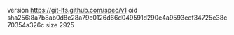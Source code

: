 version https://git-lfs.github.com/spec/v1
oid sha256:8a7b8ab0d8e28a79c0126d66d049591d290e4a9593eef34725e38c70354a326c
size 2925

